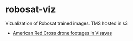 # robosat-viz

Vizualization of Robosat trained images.
TMS hosted in s3

* [American Red Cross drone footages in Visayas](https://maning.github.io/robosat-viz/arc.html)
